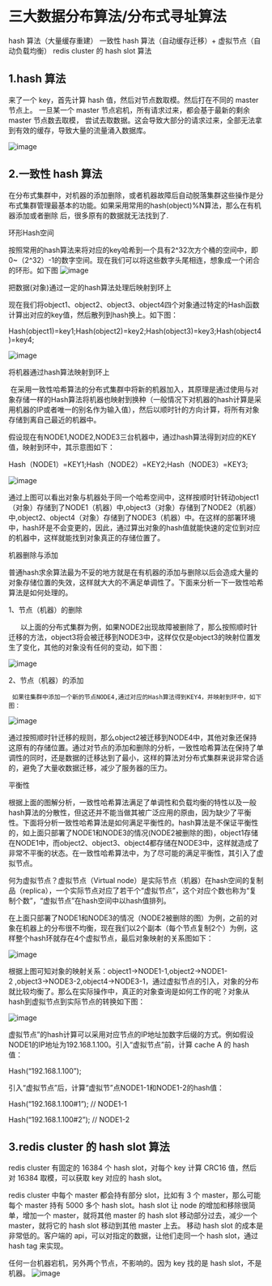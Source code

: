 # 三大数据分布算法/分布式寻址算法

hash 算法（大量缓存重建）
一致性 hash 算法（自动缓存迁移）+ 虚拟节点（自动负载均衡）
redis cluster 的 hash slot 算法

## 1.hash 算法

来了一个 key，首先计算 hash 值，然后对节点数取模。然后打在不同的 master 节点上。
一旦某一个 master 节点宕机，所有请求过来，都会基于最新的剩余 master 节点数去取模，
尝试去取数据。这会导致大部分的请求过来，全部无法拿到有效的缓存，导致大量的流量涌入数据库。

![image](https://github.com/williamzhang11/fastAlgorithm/blob/master/src/main/java/com/xiu/fastAlgorithm/image/hash.jpg)

## 2.一致性 hash 算法


  在分布式集群中，对机器的添加删除，或者机器故障后自动脱落集群这些操作是分布式集群管理最基本的功能。如果采用常用的hash(object)%N算法，那么在有机器添加或者删除
  后，很多原有的数据就无法找到了.
  
环形Hash空间

按照常用的hash算法来将对应的key哈希到一个具有2^32次方个桶的空间中，即0~（2^32）-1的数字空间。现在我们可以将这些数字头尾相连，想象成一个闭合的环形。如下图
![image](https://github.com/williamzhang11/fastAlgorithm/blob/master/src/main/java/com/xiu/fastAlgorithm/image/consisthash.JPG)

把数据(对象)通过一定的hash算法处理后映射到环上

现在我们将object1、object2、object3、object4四个对象通过特定的Hash函数计算出对应的key值，然后散列到hash换上。如下图：

Hash(object1)=key1;Hash(object2)=key2;Hash(object3)=key3;Hash(object4)=key4;


![image](https://github.com/williamzhang11/fastAlgorithm/blob/master/src/main/java/com/xiu/fastAlgorithm/image/consisthash1.JPG)

将机器通过hash算法映射到环上

 在采用一致性哈希算法的分布式集群中将新的机器加入，其原理是通过使用与对象存储一样的Hash算法将机器也映射到换种（一般情况下对机器的hash计算是采用机器的IP或者唯一的别名作为输入值），然后以顺时针的方向计算，将所有对象存储到离自己最近的机器中。

假设现在有NODE1,NODE2,NODE3三台机器中，通过hash算法得到对应的KEY值，映射到环中，其示意图如下：

Hash（NODE1）=KEY1;Hash（NODE2）=KEY2;Hash（NODE3）=KEY3;


![image](https://github.com/williamzhang11/fastAlgorithm/blob/master/src/main/java/com/xiu/fastAlgorithm/image/consisthash2.JPG)


通过上图可以看出对象与机器处于同一个哈希空间中，这样按顺时针转动object1（对象）存储到了NODE1（机器）中,object3（对象）存储到了NODE2（机器）中,object2、object4（对象）存储到了NODE3（机器）中。在这样的部署环境中，hash环是不会变更的，因此，通过算出对象的hash值就能快速的定位到对应的机器中，这样就能找到对象真正的存储位置了。




机器删除与添加

普通hash求余算法最为不妥的地方就是在有机器的添加与删除以后会造成大量的对象存储位置的失效，这样就大大的不满足单调性了。下面来分析一下一致性哈希算法是如何处理的。

1、节点（机器）的删除

      以上面的分布式集群为例，如果NODE2出现故障被删除了，那么按照顺时针迁移的方法，object3将会被迁移到NODE3中，这样仅仅是object3的映射位置发生了变化，其他的对象没有任何的变动，如下图：



![image](https://github.com/williamzhang11/fastAlgorithm/blob/master/src/main/java/com/xiu/fastAlgorithm/image/consisthash3.JPG)


2、节点（机器）的添加

     如果往集群中添加一个新的节点NODE4,通过对应的Hash算法得到KEY4，并映射到环中，如下图：
     
![image](https://github.com/williamzhang11/fastAlgorithm/blob/master/src/main/java/com/xiu/fastAlgorithm/image/consisthash4.JPG)
     
 通过按照顺时针迁移的规则，那么object2被迁移到NODE4中，其他对象还保持这原有的存储位置。通过对节点的添加和删除的分析，一致性哈希算法在保持了单调性的同时，还是数据的迁移达到了最小，这样的算法对分布式集群来说非常合适的，避免了大量收数据迁移，减少了服务器的压力。 
 
 
 平衡性

根据上面的图解分析，一致性哈希算法满足了单调性和负载均衡的特性以及一般hash算法的分散性，但这还并不能当做其被广泛应用的原由，因为缺少了平衡性。下面将分析一致性哈希算法是如何满足平衡性的。hash算法是不保证平衡性的，如上面只部署了NODE1和NODE3的情况(NODE2被删除的图)，object1存储在NODE1中，而object2、object3、object4都存储在NODE3中，这样就造成了非常不平衡的状态。在一致性哈希算法中，为了尽可能的满足平衡性，其引入了虚拟节点。

何为虚拟节点？虚拟节点（Virtual node）是实际节点（机器）在hash空间的复制品（replica），一个实际节点对应了若干个“虚拟节点”，这个对应个数也称为“复制个数”，“虚拟节点”在hash空间中以hash值排列。

在上面只部署了NODE1和NODE3的情况（NODE2被删除的图）为例，之前的对象在机器上的分布很不均衡，现在我们以2个副本（每个节点复制2个）为例，这样整个hash环就存在4个虚拟节点，最后对象映射的关系图如下：

![image](https://github.com/williamzhang11/fastAlgorithm/blob/master/src/main/java/com/xiu/fastAlgorithm/image/consisthash5.JPG)


根据上图可知对象的映射关系：object1->NODE1-1,object2->NODE1-2 ,object3->NODE3-2,object4->NODE3-1，通过虚拟节点的引入，对象的分布就比较均衡了。那么在实际操作中，真正的对象查询是如何工作的呢？对象从hash到虚拟节点到实际节点的转换如下图：

![image](https://github.com/williamzhang11/fastAlgorithm/blob/master/src/main/java/com/xiu/fastAlgorithm/image/consisthash6.JPG)

虚拟节点”的hash计算可以采用对应节点的IP地址加数字后缀的方式。例如假设NODE1的IP地址为192.168.1.100。引入“虚拟节点”前，计算 cache A 的 hash 值：

Hash(“192.168.1.100”);

引入“虚拟节点”后，计算“虚拟节”点NODE1-1和NODE1-2的hash值：

Hash(“192.168.1.100#1”); // NODE1-1

Hash(“192.168.1.100#2”); // NODE1-2


## 3.redis cluster 的 hash slot 算法

redis cluster 有固定的 16384 个 hash slot，对每个 key 计算 CRC16 值，然后对 16384 取模，可以获取 key 对应的 hash slot。

redis cluster 中每个 master 都会持有部分 slot，比如有 3 个 master，那么可能每个 master 持有 5000 多个 hash slot。hash slot 让 node
 的增加和移除很简单，增加一个 master，就将其他 master 的 hash slot 移动部分过去，减少一个 master，就将它的 hash slot 移动到其他 master 上去。
 移动 hash slot 的成本是非常低的。客户端的 api，可以对指定的数据，让他们走同一个 hash slot，通过 hash tag 来实现。

任何一台机器宕机，另外两个节点，不影响的。因为 key 找的是 hash slot，不是机器。
![image](https://github.com/williamzhang11/fastAlgorithm/blob/master/src/main/java/com/xiu/fastAlgorithm/image/hashslot.jpg)
